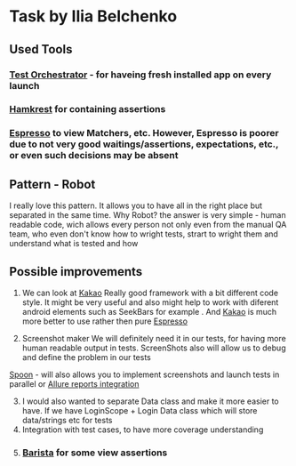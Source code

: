 # Task by Ilia Belchenko

## Used Tools

### [Test Orchestrator](https://developer.android.com/training/testing/instrumented-tests/androidx-test-libraries/runner#java) - for haveing fresh installed app on every launch


### [Hamkrest](https://github.com/npryce/hamkrest) for containing assertions

### [Espresso](https://developer.android.com/training/testing/espresso) to view Matchers, etc. However, Espresso is poorer due to not very good waitings/assertions, expectations, etc., or even such decisions may be absent 

## Pattern - Robot 

I really love this pattern. It allows you to have all in the right place but separated in the same time.
Why Robot? the answer is very simple - human readable code, wich allows every person not only even from the manual QA team, who even don't know how to wright tests, strart to wright them and understand what is tested and how


## Possible improvements

1. We can look at [Kakao](https://github.com/KakaoCup/Kakao) 
Really good framework with a bit different code style. It might be very useful and also might help to work with diferent android elements such as SeekBars for example . And [Kakao](https://github.com/KakaoCup/Kakao) is much more better to use rather then pure [Espresso](https://developer.android.com/training/testing/espresso)

2. Screenshot maker
We will definitely need it in our tests, for having more human readable output in tests. ScreenShots also will allow us to debug and define the problem in our tests

[Spoon](https://square.github.io/spoon/) - will also allows you to implement screenshots and launch tests in parallel 
or
[Allure reports integration](https://github.com/allure-framework/allure-kotlin)

3. I would also wanted to separate Data class and make it more easier to have. If we have LoginScope + Login Data class which will store data/strings etc for tests
4. Integration with test cases, to have more coverage understanding 
5. ### [Barista](https://github.com/AdevintaSpain/Barista) for some view assertions 
